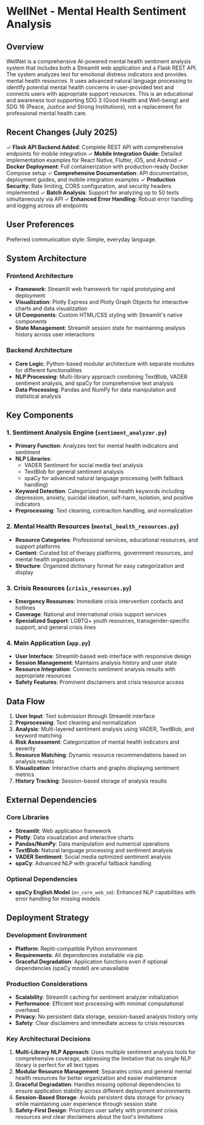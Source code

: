 # WellNet - Mental Health Sentiment Analysis

## Overview

WellNet is a comprehensive AI-powered mental health sentiment analysis system that includes both a Streamlit web application and a Flask REST API. The system analyzes text for emotional distress indicators and provides mental health resources. It uses advanced natural language processing to identify potential mental health concerns in user-provided text and connects users with appropriate support resources. This is an educational and awareness tool supporting SDG 3 (Good Health and Well-being) and SDG 16 (Peace, Justice and Strong Institutions), not a replacement for professional mental health care.

## Recent Changes (July 2025)

✓ **Flask API Backend Added**: Complete REST API with comprehensive endpoints for mobile integration
✓ **Mobile Integration Guide**: Detailed implementation examples for React Native, Flutter, iOS, and Android
✓ **Docker Deployment**: Full containerization with production-ready Docker Compose setup
✓ **Comprehensive Documentation**: API documentation, deployment guides, and mobile integration examples
✓ **Production Security**: Rate limiting, CORS configuration, and security headers implemented
✓ **Batch Analysis**: Support for analyzing up to 50 texts simultaneously via API
✓ **Enhanced Error Handling**: Robust error handling and logging across all endpoints

## User Preferences

Preferred communication style: Simple, everyday language.

## System Architecture

### Frontend Architecture
- **Framework**: Streamlit web framework for rapid prototyping and deployment
- **Visualization**: Plotly Express and Plotly Graph Objects for interactive charts and data visualization
- **UI Components**: Custom HTML/CSS styling with Streamlit's native components
- **State Management**: Streamlit session state for maintaining analysis history across user interactions

### Backend Architecture
- **Core Logic**: Python-based modular architecture with separate modules for different functionalities
- **NLP Processing**: Multi-library approach combining TextBlob, VADER sentiment analysis, and spaCy for comprehensive text analysis
- **Data Processing**: Pandas and NumPy for data manipulation and statistical analysis

## Key Components

### 1. Sentiment Analysis Engine (`sentiment_analyzer.py`)
- **Primary Function**: Analyzes text for mental health indicators and sentiment
- **NLP Libraries**: 
  - VADER Sentiment for social media text analysis
  - TextBlob for general sentiment analysis
  - spaCy for advanced natural language processing (with fallback handling)
- **Keyword Detection**: Categorized mental health keywords including depression, anxiety, suicidal ideation, self-harm, isolation, and positive indicators
- **Preprocessing**: Text cleaning, contraction handling, and normalization

### 2. Mental Health Resources (`mental_health_resources.py`)
- **Resource Categories**: Professional services, educational resources, and support platforms
- **Content**: Curated list of therapy platforms, government resources, and mental health organizations
- **Structure**: Organized dictionary format for easy categorization and display

### 3. Crisis Resources (`crisis_resources.py`)
- **Emergency Resources**: Immediate crisis intervention contacts and hotlines
- **Coverage**: National and international crisis support services
- **Specialized Support**: LGBTQ+ youth resources, transgender-specific support, and general crisis lines

### 4. Main Application (`app.py`)
- **User Interface**: Streamlit-based web interface with responsive design
- **Session Management**: Maintains analysis history and user state
- **Resource Integration**: Connects sentiment analysis results with appropriate resources
- **Safety Features**: Prominent disclaimers and crisis resource access

## Data Flow

1. **User Input**: Text submission through Streamlit interface
2. **Preprocessing**: Text cleaning and normalization
3. **Analysis**: Multi-layered sentiment analysis using VADER, TextBlob, and keyword matching
4. **Risk Assessment**: Categorization of mental health indicators and severity
5. **Resource Matching**: Dynamic resource recommendations based on analysis results
6. **Visualization**: Interactive charts and graphs displaying sentiment metrics
7. **History Tracking**: Session-based storage of analysis results

## External Dependencies

### Core Libraries
- **Streamlit**: Web application framework
- **Plotly**: Data visualization and interactive charts
- **Pandas/NumPy**: Data manipulation and numerical operations
- **TextBlob**: Natural language processing and sentiment analysis
- **VADER Sentiment**: Social media optimized sentiment analysis
- **spaCy**: Advanced NLP with graceful fallback handling

### Optional Dependencies
- **spaCy English Model** (`en_core_web_sm`): Enhanced NLP capabilities with error handling for missing models

## Deployment Strategy

### Development Environment
- **Platform**: Replit-compatible Python environment
- **Requirements**: All dependencies installable via pip
- **Graceful Degradation**: Application functions even if optional dependencies (spaCy model) are unavailable

### Production Considerations
- **Scalability**: Streamlit caching for sentiment analyzer initialization
- **Performance**: Efficient text processing with minimal computational overhead
- **Privacy**: No persistent data storage, session-based analysis history only
- **Safety**: Clear disclaimers and immediate access to crisis resources

### Key Architectural Decisions

1. **Multi-Library NLP Approach**: Uses multiple sentiment analysis tools for comprehensive coverage, addressing the limitation that no single NLP library is perfect for all text types
2. **Modular Resource Management**: Separates crisis and general mental health resources for better organization and easier maintenance
3. **Graceful Degradation**: Handles missing optional dependencies to ensure application stability across different deployment environments
4. **Session-Based Storage**: Avoids persistent data storage for privacy while maintaining user experience through session state
5. **Safety-First Design**: Prioritizes user safety with prominent crisis resources and clear disclaimers about the tool's limitations